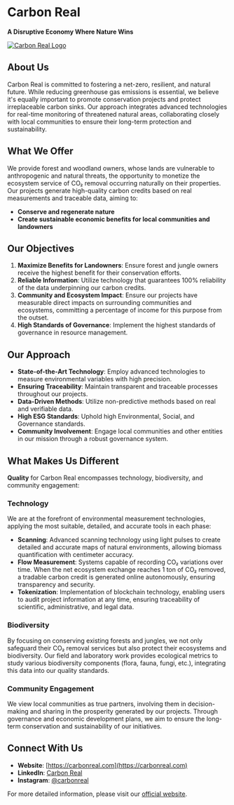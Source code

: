 # Carbon Real

**A Disruptive Economy Where Nature Wins**

[![Carbon Real Logo](https://carbonrealprod.blob.core.windows.net/carbonreal/static/web/img/brand-color.webp)](https://carbonreal.com)

## About Us

Carbon Real is committed to fostering a net-zero, resilient, and natural future. While reducing greenhouse gas emissions is essential, we believe it's equally important to promote conservation projects and protect irreplaceable carbon sinks. Our approach integrates advanced technologies for real-time monitoring of threatened natural areas, collaborating closely with local communities to ensure their long-term protection and sustainability.

## What We Offer

We provide forest and woodland owners, whose lands are vulnerable to anthropogenic and natural threats, the opportunity to monetize the ecosystem service of CO₂ removal occurring naturally on their properties. Our projects generate high-quality carbon credits based on real measurements and traceable data, aiming to:

- **Conserve and regenerate nature**
- **Create sustainable economic benefits for local communities and landowners**

## Our Objectives

1. **Maximize Benefits for Landowners**: Ensure forest and jungle owners receive the highest benefit for their conservation efforts.
2. **Reliable Information**: Utilize technology that guarantees 100% reliability of the data underpinning our carbon credits.
3. **Community and Ecosystem Impact**: Ensure our projects have measurable direct impacts on surrounding communities and ecosystems, committing a percentage of income for this purpose from the outset.
4. **High Standards of Governance**: Implement the highest standards of governance in resource management.

## Our Approach

- **State-of-the-Art Technology**: Employ advanced technologies to measure environmental variables with high precision.
- **Ensuring Traceability**: Maintain transparent and traceable processes throughout our projects.
- **Data-Driven Methods**: Utilize non-predictive methods based on real and verifiable data.
- **High ESG Standards**: Uphold high Environmental, Social, and Governance standards.
- **Community Involvement**: Engage local communities and other entities in our mission through a robust governance system.

## What Makes Us Different

**Quality** for Carbon Real encompasses technology, biodiversity, and community engagement:

### Technology

We are at the forefront of environmental measurement technologies, applying the most suitable, detailed, and accurate tools in each phase:

- **Scanning**: Advanced scanning technology using light pulses to create detailed and accurate maps of natural environments, allowing biomass quantification with centimeter accuracy.
- **Flow Measurement**: Systems capable of recording CO₂ variations over time. When the net ecosystem exchange reaches 1 ton of CO₂ removed, a tradable carbon credit is generated online autonomously, ensuring transparency and security.
- **Tokenization**: Implementation of blockchain technology, enabling users to audit project information at any time, ensuring traceability of scientific, administrative, and legal data.

### Biodiversity

By focusing on conserving existing forests and jungles, we not only safeguard their CO₂ removal services but also protect their ecosystems and biodiversity. Our field and laboratory work provides ecological metrics to study various biodiversity components (flora, fauna, fungi, etc.), integrating this data into our quality standards.

### Community Engagement

We view local communities as true partners, involving them in decision-making and sharing in the prosperity generated by our projects. Through governance and economic development plans, we aim to ensure the long-term conservation and sustainability of our initiatives.

## Connect With Us

- **Website**: [https://carbonreal.com](https://carbonreal.com)
- **LinkedIn**: [Carbon Real](https://www.linkedin.com/company/carbon-real-official)
- **Instagram**: [@carbonreal](https://www.instagram.com/carbonreal/)

For more detailed information, please visit our [official website](https://carbonreal.com).

